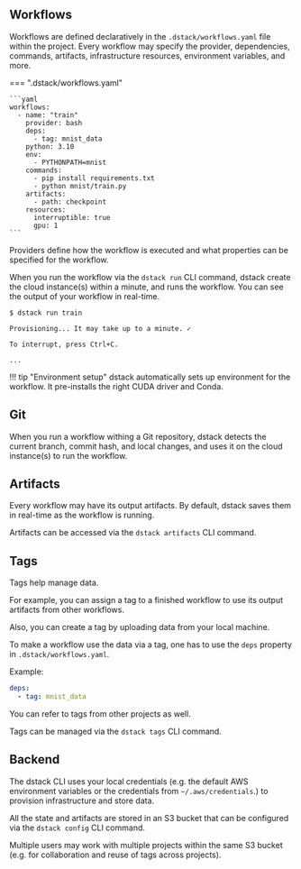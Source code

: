 ## Workflows

Workflows are defined declaratively in the `.dstack/workflows.yaml` file within the
project. Every workflow may specify the provider, dependencies, commands, artifacts,
infrastructure resources, environment variables, and more.

=== ".dstack/workflows.yaml"

    ```yaml
    workflows:
      - name: "train"
        provider: bash
        deps:
          - tag: mnist_data
        python: 3.10
        env:
          - PYTHONPATH=mnist
        commands:
          - pip install requirements.txt
          - python mnist/train.py
        artifacts:
          - path: checkpoint
        resources:
          interruptible: true
          gpu: 1
    ```

Providers define how the workflow is executed and what properties can be specified for the workflow.

When you run the workflow via the `dstack run` CLI command, dstack create the cloud instance(s) within a minute,
and runs the workflow. You can see the output of your workflow in real-time.

```shell
$ dstack run train

Provisioning... It may take up to a minute. ✓

To interrupt, press Ctrl+C.

...
```

!!! tip "Environment setup"
    dstack automatically sets up environment for the workflow. It pre-installs the right CUDA driver 
    and Conda.

## Git

When you run a workflow withing a Git repository, dstack detects the current branch, commit hash, 
and local changes, and uses it on the cloud instance(s) to run the workflow.

## Artifacts

Every workflow may have its output artifacts. By default, dstack saves them in real-time as the workflow is running.

Artifacts can be accessed via the `dstack artifacts` CLI command.

## Tags

Tags help manage data.

For example, you can assign a tag to a finished workflow to use its output artifacts from other workflows.

Also, you can create a tag by uploading data from your local machine.

To make a workflow use the data via a tag, one has to use the `deps` property in `.dstack/workflows.yaml`.

Example:

```yaml
deps:
  - tag: mnist_data
```

You can refer to tags from other projects as well.

Tags can be managed via the `dstack tags` CLI command.

## Backend

The dstack CLI uses your local credentials (e.g. the default AWS environment variables
or the credentials from `~/.aws/credentials`.) to provision infrastructure and store data.

All the state and artifacts are stored in an S3 bucket that can be configured via
the `dstack config` CLI command.

Multiple users may work with multiple projects within the same S3 bucket (e.g. for collaboration and
reuse of tags across projects).